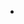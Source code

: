 -   <!--yml

-   分类：未分类

-   date: 2024-05-18 13:55:13

-   -->

# -   Quote Arrival Frequency Distribution for Tick Data | Quantivity

> -   来源：[`quantivity.wordpress.com/2009/12/27/quote-arrival-frequency-distribution-for-tick-data/#0001-01-01`](https://quantivity.wordpress.com/2009/12/27/quote-arrival-frequency-distribution-for-tick-data/#0001-01-01)

-   高频系统开发是基于成交量数据的分析。一个经典例子是统计日内报价的频率和到达时间，这对于构建利用[市场微观结构](http://en.wikipedia.org/wiki/Market_microstructure)效应的系统很有用。

-   然而，此类分析的时间规律性与传统的定量分析有根本的不同：成交量以不规则的时间间隔到达（甚至在同一时间到达多个），时间间隔从零到几秒（甚至几分钟）。成交量的非规律时间到达与经典统计时间序列方法的规律时间假设以及相应的计算工具相冲突。

-   最近的研究证实了这一挑战。

-   考虑为单一货币工具生成报价到达频率分布，例如存储在标准 CSV 文件中的 EURUSD，以下为文件格式（带标题行）：

-   `pair,date,bid,ask

-   EURUSD,2009-01-26 00:00:11.000,1.294500,1.294800`

-   考虑到 2009 年 1 月 26 日所有这些不规则间隔的报价，通过小时和分钟计算时间频率分布。结果在 R 中比天真预期的要难得多。任何有 R 专业知识的读者，建议欢迎改进下面的代码（承认不是最漂亮的）。

-   假设已经加载了一个名为*data*的数据框，其中包含了所有的上述成交量数据。首先，解析日期，假设一个非标准格式，生成一个按顺序的*数值*时间戳向量，测量的是自纪元以来的秒数。

`datesNum <- as.numeric(as.POSIXct(strptime(as.character(data$date), "%Y-%m-%d %H:%M:%OS")))`

-   接下来，将时间戳截断为零基，并转换为所需的时间单位（除以 60 转为分钟，360 转为小时）：

-   `datesNum <- datesNum - min(datesNum)

-   `datesNum <- datesNum / 60`

-   现在迎来了 R 的魔法，通过将报价到达时间戳转换为数值变为可能：

-   `plot(cbind(table(cut(datesNum, seq(min(datesNum), max(datesNum), by=1), right=FALSE))), type="l", xlab="Minutes", ylab="Quote Frequency")`

-   这个表达式需要稍微展开一下，看看它是如何组合在一起的（更多详细解释，请参见[r-tutor](http://www.r-tutor.com/elementary-statistics/quantitative-data/frequency-distribution-quantitative-data)）：

+   -   范围：计算时间戳的范围，如`min()`和`max()`返回的值

+   -   子区间划分：通过定义一个等距序列的断点，将范围划分为非重叠的子区间，使用`seq()`

+   分类：使用`cut()`函数，根据子时间间隔（左闭右开）对每个时间戳进行分类。

+   频率：通过`table()`函数计算每个子时间间隔内时间戳的频率。

+   列绑定：通过`cbind()`将子时间间隔和频率列绑定在一起。

考虑到这一点，`plot()`函数生成一个简单的折线图，其 x 轴是子时间间隔的单位值（*即*分钟或小时），y 轴是在该时间间隔内到达的报价的频率。

对于那些进行高频分析的人，适合于非等间距方法的 R 包包括[zoo](http://cran.r-project.org/web/packages/zoo/index.html)、[xts](http://cran.r-project.org/web/packages/xts/index.html)、[its](http://cran.r-project.org/web/packages/its/index.html)、[tseries](http://cran.r-project.org/web/packages/tseries/index.html)和[fts](http://cran.r-project.org/web/packages/fts/index.html)。
